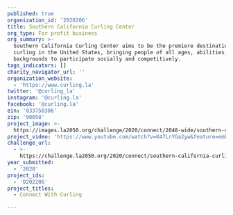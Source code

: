 ```yaml
---
published: true
organization_id: '2020206'
title: Southern California Curling Center
org_type: For profit business
org_summary: >-
  Southern California Curling Center aims to be the premiere destination for
  curling in the United States, bringing people of all ages, abilities, and
  backgrounds to participate socially and competitively. 
tags_indicators: []
charity_navigator_url: ''
organization_website:
  - 'https://www.curling.la'
twitter: '@curling_la'
instagram: '@curling.la'
facebook: '@curling.la'
ein: '833750306'
zip: '90058'
project_image: >-
  https://images.la2050.org/challenge/2020/connect/2048-wide/southern-california-curling-center.jpg
project_video: 'https://www.youtube.com/watch?v=K47LrYGa2yw&feature=emb_title'
challenge_url:
  - >-
    https://challenge.la2050.org/2020/connect/southern-california-curling-center/
year_submitted:
  - '2020'
project_ids:
  - '0202206'
project_titles:
  - Connect With Curling

---
```

